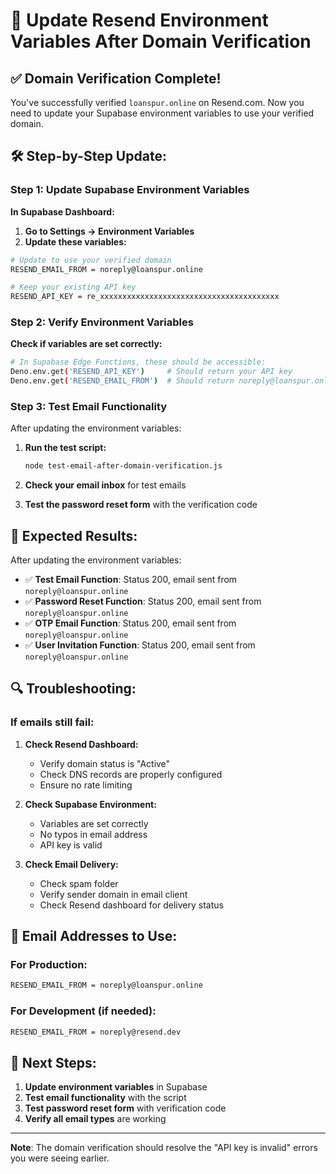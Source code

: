 # 🔧 Update Resend Environment Variables After Domain Verification

## ✅ **Domain Verification Complete!**

You've successfully verified `loanspur.online` on Resend.com. Now you need to update your Supabase environment variables to use your verified domain.

## 🛠️ **Step-by-Step Update:**

### **Step 1: Update Supabase Environment Variables**

**In Supabase Dashboard:**

1. **Go to Settings → Environment Variables**
2. **Update these variables:**

```bash
# Update to use your verified domain
RESEND_EMAIL_FROM = noreply@loanspur.online

# Keep your existing API key
RESEND_API_KEY = re_xxxxxxxxxxxxxxxxxxxxxxxxxxxxxxxxxxxxxxxx
```

### **Step 2: Verify Environment Variables**

**Check if variables are set correctly:**

```bash
# In Supabase Edge Functions, these should be accessible:
Deno.env.get('RESEND_API_KEY')     # Should return your API key
Deno.env.get('RESEND_EMAIL_FROM')  # Should return noreply@loanspur.online
```

### **Step 3: Test Email Functionality**

After updating the environment variables:

1. **Run the test script:**
   ```bash
   node test-email-after-domain-verification.js
   ```

2. **Check your email inbox** for test emails

3. **Test the password reset form** with the verification code

## 🔧 **Expected Results:**

After updating the environment variables:

- ✅ **Test Email Function**: Status 200, email sent from `noreply@loanspur.online`
- ✅ **Password Reset Function**: Status 200, email sent from `noreply@loanspur.online`
- ✅ **OTP Email Function**: Status 200, email sent from `noreply@loanspur.online`
- ✅ **User Invitation Function**: Status 200, email sent from `noreply@loanspur.online`

## 🔍 **Troubleshooting:**

### **If emails still fail:**

1. **Check Resend Dashboard:**
   - Verify domain status is "Active"
   - Check DNS records are properly configured
   - Ensure no rate limiting

2. **Check Supabase Environment:**
   - Variables are set correctly
   - No typos in email address
   - API key is valid

3. **Check Email Delivery:**
   - Check spam folder
   - Verify sender domain in email client
   - Check Resend dashboard for delivery status

## 📧 **Email Addresses to Use:**

### **For Production:**
```bash
RESEND_EMAIL_FROM = noreply@loanspur.online
```

### **For Development (if needed):**
```bash
RESEND_EMAIL_FROM = noreply@resend.dev
```

## 🎯 **Next Steps:**

1. **Update environment variables** in Supabase
2. **Test email functionality** with the script
3. **Test password reset form** with verification code
4. **Verify all email types** are working

---

**Note**: The domain verification should resolve the "API key is invalid" errors you were seeing earlier.
